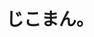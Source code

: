---
title: 'じこまん。'
photo: '/images/acostic-zikoman.png'
logo: '/images/newMusic.png'
textup: '受験生です。がんばります。'
building: 'ステージ'
floor: '4' 
location: '時間'
categoly: '3'
---